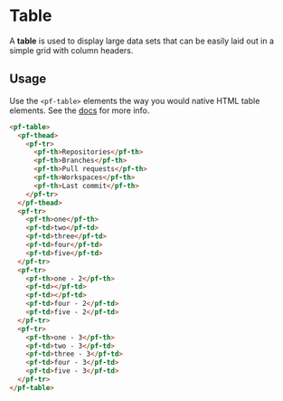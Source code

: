 # Table
A **table** is used to display large data sets that can be easily laid out in a simple grid with column headers.

## Usage
Use the `<pf-table>` elements the way you would native HTML table elements.
See the [docs][docs] for more info.

```html
<pf-table>
  <pf-thead>
    <pf-tr>
      <pf-th>Repositories</pf-th>
      <pf-th>Branches</pf-th>
      <pf-th>Pull requests</pf-th>
      <pf-th>Workspaces</pf-th>
      <pf-th>Last commit</pf-th>
    </pf-tr>
  </pf-thead>
  <pf-tr>
    <pf-th>one</pf-th>
    <pf-td>two</pf-td>
    <pf-td>three</pf-td>
    <pf-td>four</pf-td>
    <pf-td>five</pf-td>
  </pf-tr>
  <pf-tr>
    <pf-th>one - 2</pf-th>
    <pf-td></pf-td>
    <pf-td></pf-td>
    <pf-td>four - 2</pf-td>
    <pf-td>five - 2</pf-td>
  </pf-tr>
  <pf-tr>
    <pf-th>one - 3</pf-th>
    <pf-td>two - 3</pf-td>
    <pf-td>three - 3</pf-td>
    <pf-td>four - 3</pf-td>
    <pf-td>five - 3</pf-td>
  </pf-tr>
</pf-table>
```

[docs]: https://patternflyelements.org/components/table/
